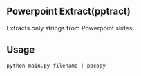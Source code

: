 ## Powerpoint Extract(pptract)

Extracts only strings from Powerpoint slides.

## Usage

```
python main.py filename | pbcopy
```



